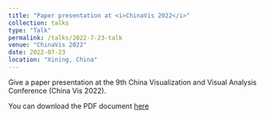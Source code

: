 ```yaml
---
title: "Paper presentation at <i>ChinaVis 2022</i>"
collection: talks
type: "Talk"
permalink: /talks/2022-7-23-talk
venue: "ChinaVis 2022"
date: 2022-07-23
location: "Xining, China"
---
```


Give a paper presentation at the 9th China Visualization and Visual Analysis Conference (China Vis 2022).  



You can download the PDF document [here](http://isYunchaoWang.github.io/files/iswyc_talk_chinavis2022.pptx)

